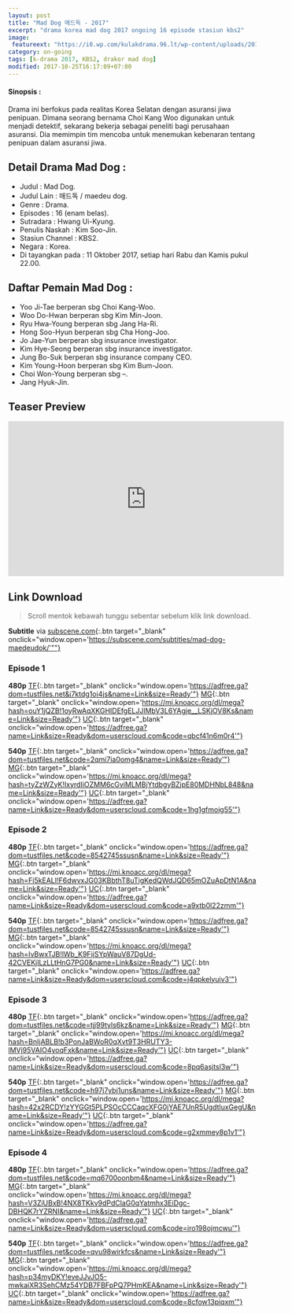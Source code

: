 ```yaml
---
layout: post
title: "Mad Dog 매드독 - 2017"
excerpt: "drama korea mad dog 2017 ongoing 16 episode stasiun kbs2"
image:
 featureext: "https://i0.wp.com/kulakdrama.96.lt/wp-content/uploads/2017/10/maddog-poster1.jpg?resize=600%2C315"
category: on-going
tags: [k-drama 2017, KBS2, drakor mad dog]
modified: 2017-10-25T16:17:09+07:00
---
```

<h4>Sinopsis :</h4>

Drama ini berfokus pada realitas Korea Selatan dengan asuransi jiwa penipuan. Dimana seorang bernama Choi Kang Woo digunakan untuk menjadi detektif, sekarang bekerja sebagai peneliti bagi perusahaan asuransi. Dia memimpin tim mencoba untuk menemukan kebenaran tentang penipuan dalam asuransi jiwa.

## Detail Drama Mad Dog :

- Judul : Mad Dog.
- Judul Lain : 매드독 / maedeu dog.
- Genre : Drama.
- Episodes : 16 (enam belas).
- Sutradara : Hwang Ui-Kyung.
- Penulis Naskah : Kim Soo-Jin.
- Stasiun Channel : KBS2.
- Negara : Korea.
- Di tayangkan pada : 11 Oktober 2017, setiap hari Rabu dan Kamis pukul 22.00.

## Daftar Pemain Mad Dog :

- Yoo Ji-Tae berperan sbg Choi Kang-Woo.
- Woo Do-Hwan berperan sbg Kim Min-Joon.
- Ryu Hwa-Young berperan sbg Jang Ha-Ri.
- Hong Soo-Hyun berperan sbg Cha Hong-Joo.
- Jo Jae-Yun berperan sbg insurance investigator.
- Kim Hye-Seong berperan sbg insurance investigator.
- Jung Bo-Suk berperan sbg insurance company CEO.
- Kim Young-Hoon berperan sbg Kim Bum-Joon.
- Choi Won-Young berperan sbg –.
- Jang Hyuk-Jin.

## Teaser Preview

<iframe src="https://www.youtube.com/embed/A3M0KTAR-bc" width="560" height="315" frameborder="0" allowfullscreen="allowfullscreen"></iframe>

## Link Download

> Scroll mentok kebawah tunggu sebentar sebelum klik link download.

**Subtitle** via [subscene.com](#){:.btn target="_blank" onclick="window.open='https://subscene.com/subtitles/mad-dog-maedeudok/'""}

### Episode 1
**480p** [TF](#){:.btn target="_blank" onclick="window.open='https://adfree.ga?dom=tustfiles.net&i7ktdg1oi4js&name=Link&size=Ready'"} [MG](#){:.btn target="_blank" onclick="window.open='https://mi.knoacc.org/dl/mega?hash=ouY1jQZB!1oyRwAqXKGHIDEfgELJJlMbV3L6YAgje__LSKjOV8Ks&name=Link&size=Ready'"} [UC](#){:.btn target="_blank" onclick="window.open='https://adfree.ga?name=Link&size=Ready&dom=userscloud.com&code=qbcf41n6m0r4'"}

**540p** [TF](#){:.btn target="_blank" onclick="window.open='https://adfree.ga?dom=tustfiles.net&code=2qmi7ia0omg4&name=Link&size=Ready'"} [MG](#){:.btn target="_blank" onclick="window.open='https://mi.knoacc.org/dl/mega?hash=tyZzWZyK!IxyrdIiOZMM6cGviMLMBjYtdbgyBZjpE80MDHNbL848&name=Link&size=Ready'"} [UC](#){:.btn target="_blank" onclick="window.open='https://adfree.ga?name=Link&size=Ready&dom=userscloud.com&code=1hg1gfmoig55'"}

### Episode 2
**480p** [TF](#){:.btn target="_blank" onclick="window.open='https://adfree.ga?dom=tustfiles.net&code=8542745ssusn&name=Link&size=Ready'"} [MG](#){:.btn target="_blank" onclick="window.open='https://mi.knoacc.org/dl/mega?hash=Fi5kEALI!F6dwvxJG03KBbthT8uTigKedQWdJQD65mOZuApDtN1A&name=Link&size=Ready'"} [UC](#){:.btn target="_blank" onclick="window.open='https://adfree.ga?name=Link&size=Ready&dom=userscloud.com&code=a9xtb0l22zmm'"}

**540p** [TF](#){:.btn target="_blank" onclick="window.open='https://adfree.ga?dom=tustfiles.net&code=8542745ssusn&name=Link&size=Ready'"} [MG](#){:.btn target="_blank" onclick="window.open='https://mi.knoacc.org/dl/mega?hash=IvBwxTJB!lWb_K9FijSYpWauV87DgUd-42CVEKjILzLLtHnG7PG0&name=Link&size=Ready'"} [UC](#){:.btn target="_blank" onclick="window.open='https://adfree.ga?name=Link&size=Ready&dom=userscloud.com&code=j4qpkelyuiv3'"}
### Episode 3
**480p** [TF](#){:.btn target="_blank" onclick="window.open='https://adfree.ga?dom=tustfiles.net&code=tjj99tyls6kz&name=Link&size=Ready'"} [MG](#){:.btn target="_blank" onclick="window.open='https://mi.knoacc.org/dl/mega?hash=BnIjABLB!b3PonJaBWoR0qXvt9T3HRUTY3-lMVj95VAIO4yoqFxk&name=Link&size=Ready'"} [UC](#){:.btn target="_blank" onclick="window.open='https://adfree.ga?name=Link&size=Ready&dom=userscloud.com&code=8pq6asjtsl3w'"}

**540p** [TF](#){:.btn target="_blank" onclick="window.open='https://adfree.ga?dom=tustfiles.net&code=h97j7ybj1uns&name=Link&size=Ready'"} [MG](#){:.btn target="_blank" onclick="window.open='https://mi.knoacc.org/dl/mega?hash=42x2RCDY!zYYGGt5PLPSOcCCCaqcXFG0jYAE7UnR5UgdtluxGegU&name=Link&size=Ready'"} [UC](#){:.btn target="_blank" onclick="window.open='https://adfree.ga?name=Link&size=Ready&dom=userscloud.com&code=g2xmmey8p1v1'"}
### Episode 4
**480p** [TF](#){:.btn target="_blank" onclick="window.open='https://adfree.ga?dom=tustfiles.net&code=mq6700oonbm4&name=Link&size=Ready'"} [MG](#){:.btn target="_blank" onclick="window.open='https://mi.knoacc.org/dl/mega?hash=V3ZiUBxB!4NX8TKkv9dPdClaG0qYatmhx3EiDgc-DBHQK7rYZRNI&name=Link&size=Ready'"} [UC](#){:.btn target="_blank" onclick="window.open='https://adfree.ga?name=Link&size=Ready&dom=userscloud.com&code=iro198ojmcwu'"}

**540p** [TF](#){:.btn target="_blank" onclick="window.open='https://adfree.ga?dom=tustfiles.net&code=qvu98wirkfcs&name=Link&size=Ready'"} [MG](#){:.btn target="_blank" onclick="window.open='https://mi.knoacc.org/dl/mega?hash=p34myDKY!eveJJvJO5-mwkaiXR3SehCMz54YDB7FBFpPQ7PHmKEA&name=Link&size=Ready'"} [UC](#){:.btn target="_blank" onclick="window.open='https://adfree.ga?name=Link&size=Ready&dom=userscloud.com&code=8cfow13piqxm'"}

